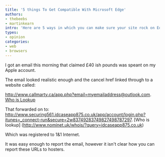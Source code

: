 ```yaml
---
title: '5 things To Get Compatible With Microsoft Edge'
authors:
- thebeebs
- martinkearn
intro: 'Here are 5 ways in which you can make sure your site rock on Edge.'
types:
- opinion
categories:
- web
- browsers
---
```


I got an email this morning that claimed £40 ish pounds was speant on my Apple account.

The email looked realistic enough and the cancel href linked through to a website called: 

http://www.callmarty.ca/app.php?email=myemailaddress@outlook.com. [Who is Lookup](https://sign.tcns.com/dot-root/whois.cfm?domain=callmarty&security=on&action=whois&http://www.tcns.com/alerts/ie.html)

That forwarded on to: 
http://www.securing561.idcaseapp875.co.uk/app/account/login.php?itunes=_connect-run&secure=2w83749283749827498787297. [Who is lookup] (http://www.nominet.uk/whois/?query=idcaseapp875.co.uk)

Which was registered to 1&1 Internet.

It was easy enough to report the email, however it isn't clear how you can report these URLs to hosters.


